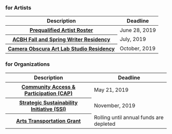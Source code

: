 ### for Artists

<table>
<thead>
<tr>
  <th scope="col">Description</th>
  <th scope="col">Deadline</th>
</tr>
</thead>
<tbody>
 
<tr>
  <th scope="row">
    <a href="/for-artists/#prequalified-artist-roster">
      Prequalified Artist Roster
    </a>
  </th>
  <td>June 28, 2019</td>
</tr>
 
<tr>
  <th scope="row">
    <a href="/for-artists/#acbh-fall-and-spring-writer-residency">
      ACBH Fall and Spring Writer Residency
    </a>
  </th>
  <td>July, 2019</td>
</tr>
 
<tr>
  <th scope="row">
    <a href="/for-artists/#camera-obscura-art-lab-studio-residency">
      Camera Obscura Art Lab Studio Residency
    </a>
  </th>
  <td>October, 2019</td>
</tr>
 
</tbody>
</table>

### for Organizations

<table>
<thead>
<tr>
  <th scope="col">Description</th>
  <th scope="col">Deadline</th>
</tr>
</thead>
<tbody>

<!--
<tr>
  <th scope="row">
    <a href="/for-organizations/#organizational-support-program-osp">
      Organizational Support Program (OSP)
    </a>
  </th>
  <td>March 18, 2019</td>
</tr>
-->

<tr>
  <th scope="row">
    <a href="/for-organizations/#community-access--participation-cap">
      Community Access & Participation (CAP)
    </a>
  </th>
  <td>May 21, 2019</td>
</tr>

<tr>
  <th scope="row">
    <a href="/for-organizations/#strategic-sustainability-initiative-ssi">
      Strategic Sustainability Initiative (SSI)
    </a>
  </th>
  <td>November, 2019</td>
</tr>

<tr>
  <th scope="row">
    <a href="/for-organizations/#arts-transportation-grant">
      Arts Transportation Grant
    </a>
  </th>
  <td>Rolling until annual funds are depleted</td>
</tr>
 
</tbody>
</table>

